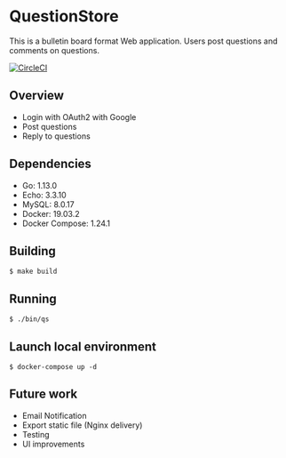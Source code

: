 # QuestionStore

This is a bulletin board format Web application. Users post questions and comments on questions.

[![CircleCI](https://circleci.com/gh/Amakuchisan/QuestionStore/tree/master.svg?style=svg&circle-token=684da293d09fdd7e3ec93f8363c827f70ffae5b7)](https://circleci.com/gh/Amakuchisan/QuestionStore/tree/master)

## Overview

- Login with OAuth2 with Google
- Post questions
- Reply to questions

## Dependencies

- Go: 1.13.0
- Echo: 3.3.10
- MySQL: 8.0.17
- Docker: 19.03.2
- Docker Compose: 1.24.1

## Building

```
$ make build
```

## Running

```
$ ./bin/qs
```

## Launch local environment

```
$ docker-compose up -d
```

## Future work

- Email Notification
- Export static file (Nginx delivery)
- Testing
- UI improvements
